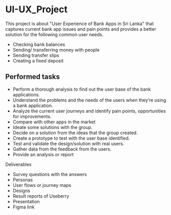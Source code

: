# UI-UX_Project
This project is about "User Experience of Bank Apps in Sri Lanka" that captures current bank app issues and pain points and provides a better solution for the following common user needs.
- Checking bank balances
- Sending/ transferring money with people
- Sending transfer slips
- Creating a fixed deposit

## Performed tasks
- Perform a thorough analysis to find out the user base of the bank applications.
- Understand the problems and the needs of the users when they’re using a bank
application.
- Analyze the current user journeys and identify pain points, opportunities for
improvements.
- Compare with other apps in the market
- Ideate some solutions with the group.
- Decide on a solution from the ideas that the group created.
- Create a prototype to test with the user base identified.
- Test and validate the design/solution with real users.
- Gather data from the feedback from the users.
- Provide an analysis or report

Deliverables
- Survey questions with the answers
- Personas
- User flows or journey maps
- Designs
- Result reports of Useberry
- Presentation
- Figma link

